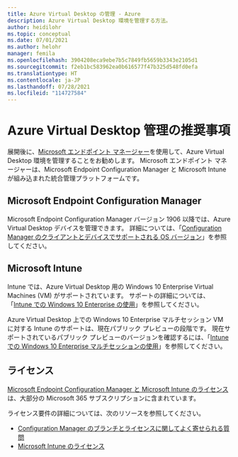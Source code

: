 ```yaml
---
title: Azure Virtual Desktop の管理 - Azure
description: Azure Virtual Desktop 環境を管理する方法。
author: heidilohr
ms.topic: conceptual
ms.date: 07/01/2021
ms.author: helohr
manager: femila
ms.openlocfilehash: 3904208eca9ebe7b5c7849fb5659b3343e2105d1
ms.sourcegitcommit: f2eb1bc583962ea0b616577f47b325d548fd0efa
ms.translationtype: HT
ms.contentlocale: ja-JP
ms.lasthandoff: 07/28/2021
ms.locfileid: "114727584"
---
```

# <a name="azure-virtual-desktop-management-recommendations"></a>Azure Virtual Desktop 管理の推奨事項

展開後に、[Microsoft エンドポイント マネージャー](https://www.microsoft.com/endpointmanager)を使用して、Azure Virtual Desktop 環境を管理することをお勧めします。 Microsoft エンドポイント マネージャーは、Microsoft Endpoint Configuration Manager と Microsoft Intune が組み込まれた統合管理プラットフォームです。

## <a name="microsoft-endpoint-configuration-manager"></a>Microsoft Endpoint Configuration Manager

Microsoft Endpoint Configuration Manager バージョン 1906 以降では、Azure Virtual Desktop デバイスを管理できます。 詳細については、「[Configuration Manager のクライアントとデバイスでサポートされる OS バージョン](/mem/configmgr/core/plan-design/configs/supported-operating-systems-for-clients-and-devices#windows-virtual-desktop)」を参照してください。

## <a name="microsoft-intune"></a>Microsoft Intune

Intune では、Azure Virtual Desktop 用の Windows 10 Enterprise Virtual Machines (VM) がサポートされています。 サポートの詳細については、「[Intune での Windows 10 Enterprise の使用](/mem/intune/fundamentals/windows-virtual-desktop)」を参照してください。

Azure Virtual Desktop 上での Windows 10 Enterprise マルチセッション VM に対する Intune のサポートは、現在パブリック プレビューの段階です。 現在サポートされているパブリック プレビューのバージョンを確認するには、「[Intune での Windows 10 Enterprise マルチセッションの使用](/mem/intune/fundamentals/windows-virtual-desktop-multi-session)」を参照してください。

## <a name="licensing"></a>ライセンス

[Microsoft Endpoint Configuration Manager と Microsoft Intune のライセンス](https://microsoft.com/microsoft-365/enterprise-mobility-security/compare-plans-and-pricing)は、大部分の Microsoft 365 サブスクリプションに含まれています。 

ライセンス要件の詳細については、次のリソースを参照してください。

- [Configuration Manager のブランチとライセンスに関してよく寄せられる質問](/mem/configmgr/core/understand/product-and-licensing-faq#bkmk_equiv-sub) 
- [Microsoft Intune のライセンス](/mem/intune/fundamentals/licenses)

